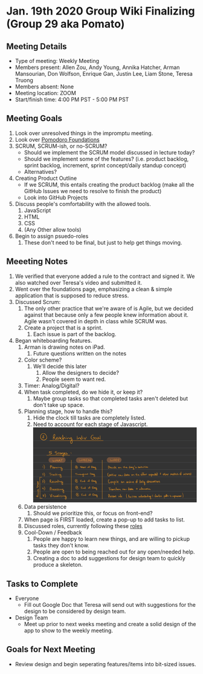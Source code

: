 # Jan. 19th 2020 Group Wiki Finalizing (Group 29 aka Pomato)

## Meeting Details

- Type of meeting: Weekly Meeting
- Members present: Allen Zou, Andy Young, Annika Hatcher, Arman Mansourian, Don Wolfson, Enrique Gan, Justin Lee, Liam Stone, Teresa Truong
- Members absent: None
- Meeting location: ZOOM
- Start/finish time: 4:00 PM PST - 5:00 PM PST

## Meeting Goals

1. Look over unresolved things in the impromptu meeting.
2. Look over [Pomodoro Foundations](https://github.com/DonaldWolfson/cse110-w21-group29/blob/main/admin/booknotes/foundations.md)
3. SCRUM, SCRUM-ish, or no-SCRUM?
   - Should we implement the SCRUM model discussed in lecture today?
   - Should we implement some of the features? (i.e. product backlog, sprint backlog, increment, sprint concept/daily standup concept)
   - Alternatives?
4. Creating Product Outline
   - If we SCRUM, this entails creating the product backlog (make all the GitHub Issues we need to resolve to finish the product)
   - Look into GitHub Projects
5. Discuss people's comfortability with the allowed tools.
   1. JavaScript
   2. HTML
   3. CSS
   4. (Any Other allow tools)
6. Begin to assign psuedo-roles
   1. These don't need to be final, but just to help get things moving.

## Meeeting Notes

1. We verified that everyone added a rule to the contract and signed it. We also watched over Teresa's video and submitted it.
2. Went over the foundations page, emphasizing a clean & simple application that is supposed to reduce stress.
3. Discussed Scrum:
   1. The only other practice that we're aware of is Agile, but we decided against that because only a few people knew information about it. Agile wasn't covered in depth in class while SCRUM was.
   2. Create a project that is a sprint.
      1. Each issue is part of the backlog.
4. Began whiteboarding features.
   1. Arman is drawing notes on iPad.
      1. Future questions written on the notes
   2. Color scheme?
      1. We'll decide this later
         1. Allow the designers to decide?
         2. People seem to want red.
   3. Timer: Analog/Digital?
   5. When task completed, do we hide it, or keep it?
      1. Maybe group tasks so that completed tasks aren't deleted but don't take up space.
   6. Planning stage, how to handle this?
      1. Hide the clock till tasks are completely listed.
      2. Need to account for each stage of Javascript.
      ![Five-Stages](../meeting_images/012221-FiveStages.jpeg)
   6. Data persistence
      1. Should we prioritize this, or focus on front-end?
   7. When page is FIRST loaded, create a pop-up to add tasks to list.
   8. Discussed roles, currently following these [roles](https://docs.google.com/document/d/1FR5pI3Ucdy0-Y-BLFndcWxXcLjBmONAhhIdjr4WDZJQ/edit)
   9. Cool-Down / Feedback
      1. People are happy to learn new things, and are willing to pickup tasks they don't know.
      2. People are open to being reached out for any open/needed help.
      3. Creating a doc to add suggestions for design team to quickly produce a skeleton.

## Tasks to Complete

- Everyone
  - Fill out Google Doc that Teresa will send out with suggestions for the design to be considered by design team.
- Design Team
  - Meet up prior to next weeks meeting and create a solid design of the app to show to the weekly meeting.

## Goals for Next Meeting

- Review design and begin seperating features/items into bit-sized issues.
